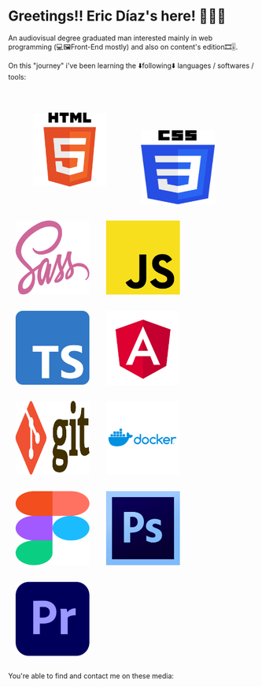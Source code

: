 # Greetings!! Eric Díaz's here! 🙋🏼‍♂️

An audiovisual degree graduated man interested mainly in web programming (💻🖼️Front-End mostly) and also on content's edition🎞️🎚️.

On this "journey" i've been learning the ⬇️following⬇️ languages / softwares / tools:

<img src="readme_images/HTML5_logo.svg" style="margin: 10%" width="150px" height="150px" title="HTML5 logo"/> <img src="readme_images/CSS3_logo.svg" style="margin: 3%" width="150px" height="150px" title="CSS3 logo"/> <img src="readme_images/Sass_Logo.svg" style="margin: 3%" width="150px" height="150px" title="SCSS logo"/> <img src="readme_images/JavaScript_logo.svg" style="margin: 3%" width="150px" height="150px" title="JS logo"/> <img src="readme_images/Typescript_logo.svg" style="margin: 3%" width="150px" height="150px" title="TS logo"/> <img src="readme_images/Angular_logo.svg" style="margin: 3%" width="150px" height="150px" title="Angular logo"/>
<img src="readme_images/Git-logo.svg" style="margin: 3%" width="150px" height="150px" title="Git logo"/>
<img src="readme_images/docker-vector-logo.svg" style="margin: 3%" width="150px" height="150px" title="Docker logo"/>
<img src="readme_images/Figma-logo.svg" style="margin: 3%"  width="150px" height="150px" title="Figma logo"/>
<img src="readme_images/Adobe_Photoshop_CS6_icon.svg" style="margin: 3%" width="150px" height="150px" title="Adobe Photoshop CS6 logo"/>
<img src="readme_images/Adobe_Premiere_Pro_icon.svg" style="margin: 3%" width="150px" height="150px" title="Adobe Premiere Pro logo"/>

You're able to find and contact me on these media:



<!--
**EricDiCiv5/EricDiCiv5** is a ✨ _special_ ✨ repository because its `README.md` (this file) appears on your GitHub profile.

Here are some ideas to get you started:

- 🔭 I’m currently working on ...
- 🌱 I’m currently learning ...
- 👯 I’m looking to collaborate on ...
- 🤔 I’m looking for help with ...
- 💬 Ask me about ...
- 📫 How to reach me: ...
- 😄 Pronouns: ...
- ⚡ Fun fact: ...
-->
